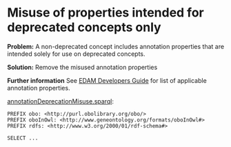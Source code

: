 # Misuse of properties intended for deprecated concepts only

**Problem:** A non-deprecated concept includes annotation properties that are intended solely for use on deprecated concepts.

**Solution:** Remove the misused annotation properties

**Further information** See [EDAM Developers Guide](https://edamontologydocs.readthedocs.io/en/latest/developers_guide.html#deprecating-concepts) for list of applicable annotation properties.


[annotationDeprecationMisuse.sparql]():

```sparql
PREFIX obo: <http://purl.obolibrary.org/obo/>
PREFIX oboInOwl: <http://www.geneontology.org/formats/oboInOwl#>
PREFIX rdfs: <http://www.w3.org/2000/01/rdf-schema#>

SELECT ... 
```
